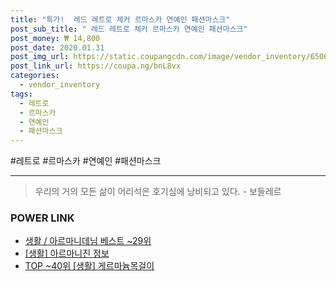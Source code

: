 ```yaml
--- 
title: "특가!  레드 레트로 체커 르마스카 연예인 패션마스크" 
post_sub_title: " 레드 레트로 체커 르마스카 연예인 패션마스크" 
post_money: ₩ 14,800 
post_date: 2020.01.31 
post_img_url: https://static.coupangcdn.com/image/vendor_inventory/6506/1a7a0f2582972b44896a2746b4eaefb7ad57617027ec2a801db7b81ef847.jpg 
post_link_url: https://coupa.ng/bnL8vx 
categories: 
  - vendor_inventory 
tags: 
  - 레트로 
  - 르마스카 
  - 연예인 
  - 패션마스크 
--- 
```

  #레트로 #르마스카 #연예인 #패션마스크 
<hr> 

> 우리의 거의 모든 삶이 어리석은 호기심에 낭비되고 있다. - 보들레르 


### POWER LINK

* <a href="https://blog.naver.com/santokki14/221782396558" target="_blank">생활 / 아르마니데님 베스트 ~29위</a>
* <a href="https://blog.naver.com/santokki14/221768048545" target="_blank"> [생활] 아르마니진 정보 </a>
* <a href="https://blog.naver.com/an0733/221789568614" target="_blank"> TOP ~40위 [생활] 게르마늄목걸이</a>
